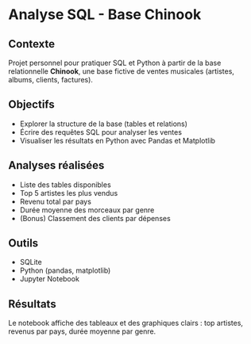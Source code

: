 
# Analyse SQL - Base Chinook

## Contexte
Projet personnel pour pratiquer SQL et Python à partir de la base relationnelle **Chinook**, une base fictive de ventes musicales (artistes, albums, clients, factures).

## Objectifs
- Explorer la structure de la base (tables et relations)
- Écrire des requêtes SQL pour analyser les ventes
- Visualiser les résultats en Python avec Pandas et Matplotlib

## Analyses réalisées
- Liste des tables disponibles
- Top 5 artistes les plus vendus
- Revenu total par pays
- Durée moyenne des morceaux par genre
- (Bonus) Classement des clients par dépenses

## Outils
- SQLite
- Python (pandas, matplotlib)
- Jupyter Notebook

## Résultats
Le notebook affiche des tableaux et des graphiques clairs : top artistes, revenus par pays, durée moyenne par genre.
